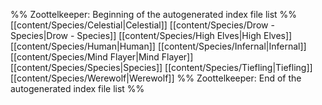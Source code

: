 %% Zoottelkeeper: Beginning of the autogenerated index file list  %%
 [[content/Species/Celestial|Celestial]]
 [[content/Species/Drow - Species|Drow - Species]]
 [[content/Species/High Elves|High Elves]]
 [[content/Species/Human|Human]]
 [[content/Species/Infernal|Infernal]]
 [[content/Species/Mind Flayer|Mind Flayer]]
 [[content/Species/Species|Species]]
 [[content/Species/Tiefling|Tiefling]]
 [[content/Species/Werewolf|Werewolf]]
%% Zoottelkeeper: End of the autogenerated index file list  %%
